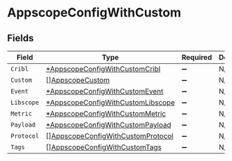 # AppscopeConfigWithCustom


## Fields

| Field                                                                                         | Type                                                                                          | Required                                                                                      | Description                                                                                   |
| --------------------------------------------------------------------------------------------- | --------------------------------------------------------------------------------------------- | --------------------------------------------------------------------------------------------- | --------------------------------------------------------------------------------------------- |
| `Cribl`                                                                                       | [*AppscopeConfigWithCustomCribl](../../models/shared/appscopeconfigwithcustomcribl.md)        | :heavy_minus_sign:                                                                            | N/A                                                                                           |
| `Custom`                                                                                      | [][AppscopeCustom](../../models/shared/appscopecustom.md)                                     | :heavy_minus_sign:                                                                            | N/A                                                                                           |
| `Event`                                                                                       | [*AppscopeConfigWithCustomEvent](../../models/shared/appscopeconfigwithcustomevent.md)        | :heavy_minus_sign:                                                                            | N/A                                                                                           |
| `Libscope`                                                                                    | [*AppscopeConfigWithCustomLibscope](../../models/shared/appscopeconfigwithcustomlibscope.md)  | :heavy_minus_sign:                                                                            | N/A                                                                                           |
| `Metric`                                                                                      | [*AppscopeConfigWithCustomMetric](../../models/shared/appscopeconfigwithcustommetric.md)      | :heavy_minus_sign:                                                                            | N/A                                                                                           |
| `Payload`                                                                                     | [*AppscopeConfigWithCustomPayload](../../models/shared/appscopeconfigwithcustompayload.md)    | :heavy_minus_sign:                                                                            | N/A                                                                                           |
| `Protocol`                                                                                    | [][AppscopeConfigWithCustomProtocol](../../models/shared/appscopeconfigwithcustomprotocol.md) | :heavy_minus_sign:                                                                            | N/A                                                                                           |
| `Tags`                                                                                        | [][AppscopeConfigWithCustomTags](../../models/shared/appscopeconfigwithcustomtags.md)         | :heavy_minus_sign:                                                                            | N/A                                                                                           |